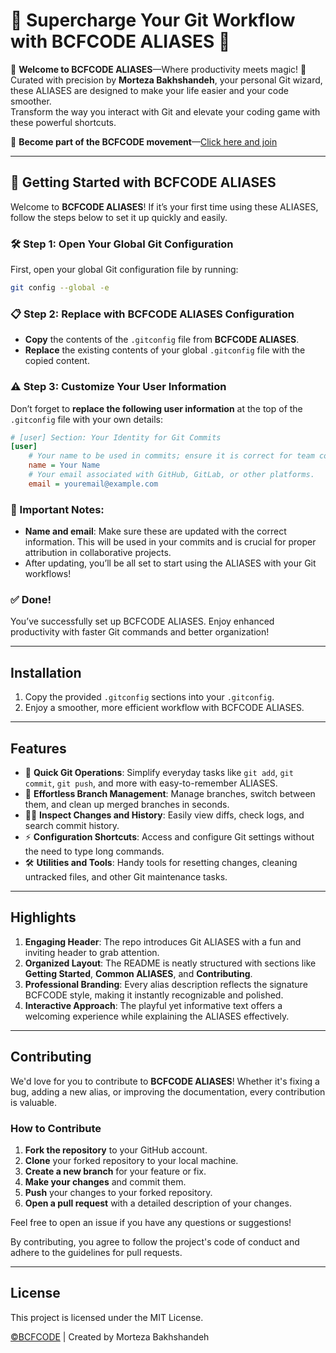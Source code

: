 
# 🚀 Supercharge Your Git Workflow with BCFCODE ALIASES 🚀

🎉 **Welcome to BCFCODE ALIASES**—Where productivity meets magic! 🎉  
Curated with precision by **Morteza Bakhshandeh**, your personal Git wizard, these ALIASES are designed to make your life easier and your code smoother.  
Transform the way you interact with Git and elevate your coding game with these powerful shortcuts.

🌟 **Become part of the BCFCODE movement**—[Click here and join](https://bcfcode.ir)

---

## 🚀 Getting Started with BCFCODE ALIASES

Welcome to **BCFCODE ALIASES**! If it’s your first time using these ALIASES, follow the steps below to set it up quickly and easily.

### 🛠️ Step 1: Open Your Global Git Configuration
First, open your global Git configuration file by running:
```bash
git config --global -e
```

### 📋 Step 2: Replace with BCFCODE ALIASES Configuration
- **Copy** the contents of the `.gitconfig` file from **BCFCODE ALIASES**.
- **Replace** the existing contents of your global `.gitconfig` file with the copied content. 

### ⚠️ Step 3: Customize Your User Information
Don’t forget to **replace the following user information** at the top of the `.gitconfig` file with your own details:
```ini
# [user] Section: Your Identity for Git Commits
[user]
    # Your name to be used in commits; ensure it is correct for team collaboration.
    name = Your Name
    # Your email associated with GitHub, GitLab, or other platforms.
    email = youremail@example.com
```

### 📢 Important Notes:
- **Name and email**: Make sure these are updated with the correct information. This will be used in your commits and is crucial for proper attribution in collaborative projects.
- After updating, you’ll be all set to start using the ALIASES with your Git workflows!

### ✅ Done!
You’ve successfully set up BCFCODE ALIASES. Enjoy enhanced productivity with faster Git commands and better organization!

---

## Installation

1. Copy the provided `.gitconfig` sections into your `.gitconfig`.
2. Enjoy a smoother, more efficient workflow with BCFCODE ALIASES.

---

## Features

- 🚀 **Quick Git Operations**: Simplify everyday tasks like `git add`, `git commit`, `git push`, and more with easy-to-remember ALIASES.
- 🔧 **Effortless Branch Management**: Manage branches, switch between them, and clean up merged branches in seconds.
- 🕵️‍♂️ **Inspect Changes and History**: Easily view diffs, check logs, and search commit history.
- ⚡ **Configuration Shortcuts**: Access and configure Git settings without the need to type long commands.
- 🛠 **Utilities and Tools**: Handy tools for resetting changes, cleaning untracked files, and other Git maintenance tasks.

---

## Highlights

1. **Engaging Header**: The repo introduces Git ALIASES with a fun and inviting header to grab attention.
2. **Organized Layout**: The README is neatly structured with sections like **Getting Started**, **Common ALIASES**, and **Contributing**.
3. **Professional Branding**: Every alias description reflects the signature BCFCODE style, making it instantly recognizable and polished.
4. **Interactive Approach**: The playful yet informative text offers a welcoming experience while explaining the ALIASES effectively.

---

## Contributing

We'd love for you to contribute to **BCFCODE ALIASES**! Whether it's fixing a bug, adding a new alias, or improving the documentation, every contribution is valuable.

### How to Contribute

1. **Fork the repository** to your GitHub account.
2. **Clone** your forked repository to your local machine.
3. **Create a new branch** for your feature or fix.
4. **Make your changes** and commit them.
5. **Push** your changes to your forked repository.
6. **Open a pull request** with a detailed description of your changes.

Feel free to open an issue if you have any questions or suggestions!

By contributing, you agree to follow the project's code of conduct and adhere to the guidelines for pull requests.

---

## License

This project is licensed under the MIT License.

[©BCFCODE](https://bcfcode.ir) | Created by Morteza Bakhshandeh
